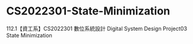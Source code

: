 # CS2022301-State-Minimization
112.1【資工系】CS2022301 數位系統設計 Digital System Design Project03 State Minimization

